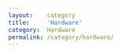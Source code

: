```yaml
---
layout:    category
title:     'Hardware'
category:  Hardware
permalink: /category/hardware/
---
```

